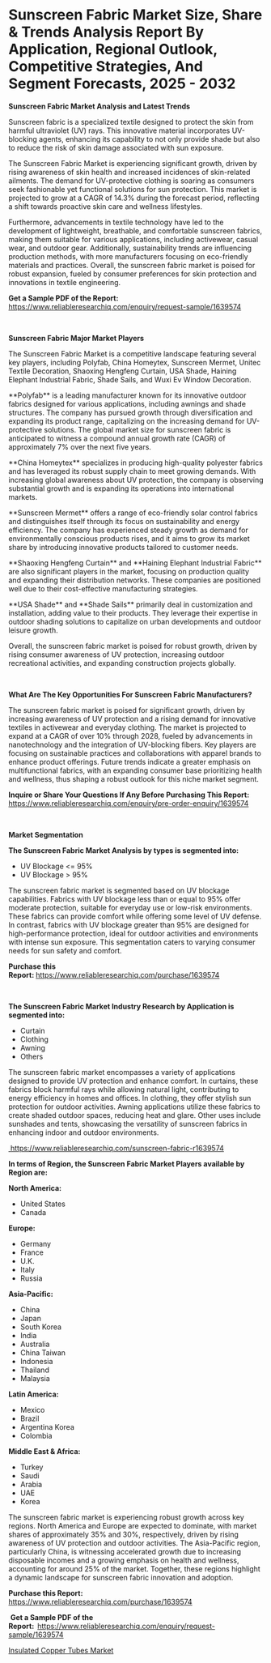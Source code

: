 <p><h1>Sunscreen Fabric Market Size, Share & Trends Analysis Report By Application, Regional Outlook, Competitive Strategies, And Segment Forecasts, 2025 - 2032</h1></p><p><strong>Sunscreen Fabric Market Analysis and Latest Trends</strong></p>
<p><p>Sunscreen fabric is a specialized textile designed to protect the skin from harmful ultraviolet (UV) rays. This innovative material incorporates UV-blocking agents, enhancing its capability to not only provide shade but also to reduce the risk of skin damage associated with sun exposure. </p><p>The Sunscreen Fabric Market is experiencing significant growth, driven by rising awareness of skin health and increased incidences of skin-related ailments. The demand for UV-protective clothing is soaring as consumers seek fashionable yet functional solutions for sun protection. This market is projected to grow at a CAGR of 14.3% during the forecast period, reflecting a shift towards proactive skin care and wellness lifestyles.</p><p>Furthermore, advancements in textile technology have led to the development of lightweight, breathable, and comfortable sunscreen fabrics, making them suitable for various applications, including activewear, casual wear, and outdoor gear. Additionally, sustainability trends are influencing production methods, with more manufacturers focusing on eco-friendly materials and practices. Overall, the sunscreen fabric market is poised for robust expansion, fueled by consumer preferences for skin protection and innovations in textile engineering.</p></p>
<p><strong>Get a Sample PDF of the Report:&nbsp;</strong> <a href="https://www.reliableresearchiq.com/enquiry/request-sample/1639574?utm_campaign=3370&utm_medium=2&utm_source=Github&utm_content=ia&utm_term=02042025&utm_id=sunscreen-fabric">https://www.reliableresearchiq.com/enquiry/request-sample/1639574</a></p>
<p>&nbsp;</p>
<p><strong>Sunscreen Fabric Major Market Players</strong></p>
<p><p>The Sunscreen Fabric Market is a competitive landscape featuring several key players, including Polyfab, China Homeytex, Sunscreen Mermet, Unitec Textile Decoration, Shaoxing Hengfeng Curtain, USA Shade, Haining Elephant Industrial Fabric, Shade Sails, and Wuxi Ev Window Decoration.</p><p>**Polyfab** is a leading manufacturer known for its innovative outdoor fabrics designed for various applications, including awnings and shade structures. The company has pursued growth through diversification and expanding its product range, capitalizing on the increasing demand for UV-protective solutions. The global market size for sunscreen fabric is anticipated to witness a compound annual growth rate (CAGR) of approximately 7% over the next five years.</p><p>**China Homeytex** specializes in producing high-quality polyester fabrics and has leveraged its robust supply chain to meet growing demands. With increasing global awareness about UV protection, the company is observing substantial growth and is expanding its operations into international markets.</p><p>**Sunscreen Mermet** offers a range of eco-friendly solar control fabrics and distinguishes itself through its focus on sustainability and energy efficiency. The company has experienced steady growth as demand for environmentally conscious products rises, and it aims to grow its market share by introducing innovative products tailored to customer needs.</p><p>**Shaoxing Hengfeng Curtain** and **Haining Elephant Industrial Fabric** are also significant players in the market, focusing on production quality and expanding their distribution networks. These companies are positioned well due to their cost-effective manufacturing strategies.</p><p>**USA Shade** and **Shade Sails** primarily deal in customization and installation, adding value to their products. They leverage their expertise in outdoor shading solutions to capitalize on urban developments and outdoor leisure growth.</p><p>Overall, the sunscreen fabric market is poised for robust growth, driven by rising consumer awareness of UV protection, increasing outdoor recreational activities, and expanding construction projects globally.</p></p>
<p>&nbsp;</p>
<p><strong>What Are The Key Opportunities For Sunscreen Fabric Manufacturers?</strong></p>
<p><p>The sunscreen fabric market is poised for significant growth, driven by increasing awareness of UV protection and a rising demand for innovative textiles in activewear and everyday clothing. The market is projected to expand at a CAGR of over 10% through 2028, fueled by advancements in nanotechnology and the integration of UV-blocking fibers. Key players are focusing on sustainable practices and collaborations with apparel brands to enhance product offerings. Future trends indicate a greater emphasis on multifunctional fabrics, with an expanding consumer base prioritizing health and wellness, thus shaping a robust outlook for this niche market segment.</p></p>
<p><strong>Inquire or Share Your Questions If Any Before Purchasing This Report:</strong> <a href="https://www.reliableresearchiq.com/enquiry/pre-order-enquiry/1639574?utm_campaign=3370&utm_medium=2&utm_source=Github&utm_content=ia&utm_term=02042025&utm_id=sunscreen-fabric">https://www.reliableresearchiq.com/enquiry/pre-order-enquiry/1639574</a></p>
<p>&nbsp;</p>
<p><strong>Market Segmentation</strong></p>
<p><strong>The Sunscreen Fabric Market Analysis by types is segmented into:</strong></p>
<p><ul><li>UV Blockage <= 95%</li><li>UV Blockage > 95%</li></ul></p>
<p><p>The sunscreen fabric market is segmented based on UV blockage capabilities. Fabrics with UV blockage less than or equal to 95% offer moderate protection, suitable for everyday use or low-risk environments. These fabrics can provide comfort while offering some level of UV defense. In contrast, fabrics with UV blockage greater than 95% are designed for high-performance protection, ideal for outdoor activities and environments with intense sun exposure. This segmentation caters to varying consumer needs for sun safety and comfort.</p></p>
<p><strong>Purchase this Report:&nbsp;</strong><a href="https://www.reliableresearchiq.com/purchase/1639574?utm_campaign=3370&utm_medium=2&utm_source=Github&utm_content=ia&utm_term=02042025&utm_id=sunscreen-fabric">https://www.reliableresearchiq.com/purchase/1639574</a></p>
<p>&nbsp;</p>
<p><strong>The Sunscreen Fabric Market Industry Research by Application is segmented into:</strong></p>
<p><ul><li>Curtain</li><li>Clothing</li><li>Awning</li><li>Others</li></ul></p>
<p><p>The sunscreen fabric market encompasses a variety of applications designed to provide UV protection and enhance comfort. In curtains, these fabrics block harmful rays while allowing natural light, contributing to energy efficiency in homes and offices. In clothing, they offer stylish sun protection for outdoor activities. Awning applications utilize these fabrics to create shaded outdoor spaces, reducing heat and glare. Other uses include sunshades and tents, showcasing the versatility of sunscreen fabrics in enhancing indoor and outdoor environments.</p></p>
<p><a href="https://www.reliableresearchiq.com/sunscreen-fabric-r1639574?utm_campaign=3370&utm_medium=2&utm_source=Github&utm_content=ia&utm_term=02042025&utm_id=sunscreen-fabric">&nbsp;https://www.reliableresearchiq.com/sunscreen-fabric-r1639574</a></p>
<p><strong>In terms of Region, the Sunscreen Fabric Market Players available by Region are:</strong></p>
<p>
    <p> <strong> North America: </strong>
        <ul>
            <li>United States</li>
            <li>Canada</li>
        </ul>
        </p> 
    <p> <strong> Europe: </strong>
        <ul>
            <li>Germany</li>
            <li>France</li>
            <li>U.K.</li>
            <li>Italy</li>
            <li>Russia</li>
        </ul>
        </p> 
    <p> <strong> Asia-Pacific: </strong>
        <ul>
            <li>China</li>
            <li>Japan</li>
            <li>South Korea</li>
            <li>India</li>
            <li>Australia</li>
            <li>China Taiwan</li>
            <li>Indonesia</li>
            <li>Thailand</li>
            <li>Malaysia</li>
        </ul>
        </p> 
    <p> <strong> Latin America: </strong>
        <ul>
            <li>Mexico</li>
            <li>Brazil</li>
            <li>Argentina Korea</li>
            <li>Colombia</li>
        </ul>
        </p> 
    <p> <strong> Middle East & Africa: </strong>
        <ul>
            <li>Turkey</li>
            <li>Saudi</li>
            <li>Arabia</li>
            <li>UAE</li>
            <li>Korea</li>
        </ul>
    </p>
    </p>
<p><p>The sunscreen fabric market is experiencing robust growth across key regions. North America and Europe are expected to dominate, with market shares of approximately 35% and 30%, respectively, driven by rising awareness of UV protection and outdoor activities. The Asia-Pacific region, particularly China, is witnessing accelerated growth due to increasing disposable incomes and a growing emphasis on health and wellness, accounting for around 25% of the market. Together, these regions highlight a dynamic landscape for sunscreen fabric innovation and adoption.</p></p>
<p><strong>Purchase this Report: </strong><a href="https://www.reliableresearchiq.com/purchase/1639574?utm_campaign=3370&utm_medium=2&utm_source=Github&utm_content=ia&utm_term=02042025&utm_id=sunscreen-fabric">https://www.reliableresearchiq.com/purchase/1639574</a></p>
<p>&nbsp;<strong>Get a Sample PDF of the Report:&nbsp;&nbsp;</strong><a href="https://www.reliableresearchiq.com/enquiry/request-sample/1639574?utm_campaign=3370&utm_medium=2&utm_source=Github&utm_content=ia&utm_term=02042025&utm_id=sunscreen-fabric">https://www.reliableresearchiq.com/enquiry/request-sample/1639574</a></p>
<p><strong></strong></p>
<p><p><a href="https://github.com/naomaroaoonv/Market-Research-Report-List-1/blob/main/insulated-copper-tubes-market.md?utm_campaign=3370&utm_medium=2&utm_source=Github&utm_content=ia&utm_term=02042025&utm_id=sunscreen-fabric">Insulated Copper Tubes Market</a></p></p>